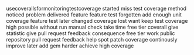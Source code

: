 usecoverallsformonitoringtestcoverage started miss test coverage method noticed problem delivered feature feature test forgotten add enough unit coverage feature test later changed coverage lost want keep test coverage high possible without run manual check take time free tier coverall give statistic give pull request feedback consequence free tier work public repository pull request feedback help spot patch coverage continously improve later add gem harder achieve high coverage